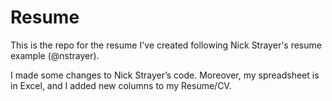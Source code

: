 # Resume

This is the repo for the resume I've created following Nick Strayer's resume example (@nstrayer).

I made some changes to Nick Strayer’s code. Moreover, my spreadsheet is in Excel, and I added new columns to my Resume/CV.
